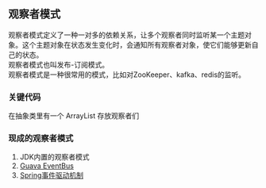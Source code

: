 ## 观察者模式
观察者模式定义了一种一对多的依赖关系，让多个观察者同时监听某一个主题对象。这个主题对象在状态发生变化时，会通知所有观察者对象，使它们能够更新自己的状态。  
观察者模式也叫发布-订阅模式。  
观察者模式是一种很常用的模式，比如对ZooKeeper、kafka、redis的监听。


### 关键代码
在抽象类里有一个 ArrayList 存放观察者们

### 现成的观察者模式
1. JDK内置的观察者模式
2. [Guava EventBus](http://uule.iteye.com/blog/2096279)
3. [Spring事件驱动机制](http://www.importnew.com/26782.html)